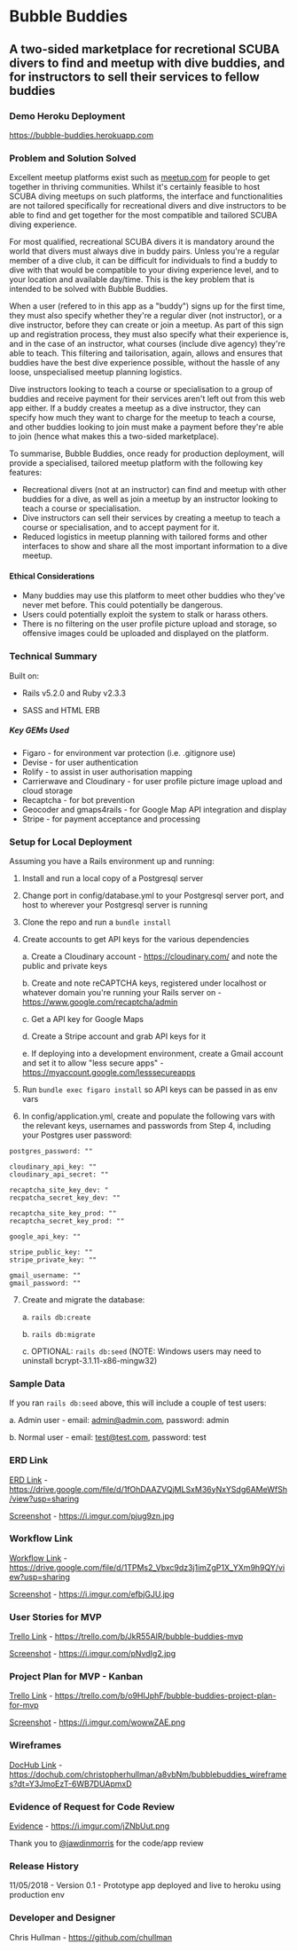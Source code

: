 # Bubble Buddies
## A two-sided marketplace for recretional SCUBA divers to find and meetup with dive buddies, and for instructors to sell their services to fellow buddies

### Demo Heroku Deployment

https://bubble-buddies.herokuapp.com

### Problem and Solution Solved

Excellent meetup platforms exist such as [meetup.com](https://www.meetup.com/) for people to get together in thriving communities. Whilst it's certainly feasible to host SCUBA diving meetups on such platforms, the interface and functionalities are not tailored specifically for recreational divers and dive instructors to be able to find and get together for the most compatible and tailored SCUBA diving experience.

For most qualified, recreational SCUBA divers it is mandatory around the world that divers must always dive in buddy pairs. Unless you're a regular member of a dive club, it can be difficult for individuals to find a buddy to dive with that would be compatible to your diving experience level, and to your location and available day/time. This is the key problem that is intended to be solved with Bubble Buddies.

When a user (refered to in this app as a "buddy") signs up for the first time, they must also specify whether they're a regular diver (not instructor), or a dive instructor, before they can create or join a meetup. As part of this sign up and registration process, they must also specify what their experience is, and in the case of an instructor, what courses (include dive agency) they're able to teach. This filtering and tailorisation, again, allows and ensures that buddies have the best dive experience possible, without the hassle of any loose, unspecialised meetup planning logistics.

Dive instructors looking to teach a course or specialisation to a group of buddies and receive payment for their services aren't left out from this web app either. If a buddy creates a meetup as a dive instructor, they can specify how much they want to charge for the meetup to teach a course, and other buddies looking to join must make a payment before they're able to join (hence what makes this a two-sided marketplace). 

To summarise, Bubble Buddies, once ready for production deployment, will provide a specialised, tailored meetup platform with the following key features:

* Recreational divers (not at an instructor) can find and meetup with other buddies for a dive, as well as join a meetup by an instructor looking to teach a course or specialisation.
* Dive instructors can sell their services by creating a meetup to teach a course or specialisation, and to accept payment for it.
* Reduced logistics in meetup planning with tailored forms and other interfaces to show and share all the most important information to a dive meetup.

#### Ethical Considerations 

* Many buddies may use this platform to meet other buddies who they've never met before. This could potentially be dangerous.
* Users could potentially exploit the system to stalk or harass others.
* There is no filtering on the user profile picture upload and storage, so offensive images could be uploaded and displayed on the platform.

### Technical Summary

Built on:

* Rails v5.2.0 and Ruby v2.3.3

* SASS and HTML ERB

##### Key GEMs Used

* Figaro - for environment var protection (i.e. .gitignore use)
* Devise - for user authentication
* Rolify - to assist in user authorisation mapping
* Carrierwave and Cloudinary - for user profile picture image upload and cloud storage
* Recaptcha - for bot prevention
* Geocoder and gmaps4rails - for Google Map API integration and display
* Stripe - for payment acceptance and processing 

### Setup for Local Deployment

Assuming you have a Rails environment up and running:

1) Install and run a local copy of a Postgresql server

2) Change port in config/database.yml to your Postgresql server port, and host to wherever your Postgresql server is running

3) Clone the repo and run a `bundle install`

4) Create accounts to get API keys for the various dependencies

    a. Create a Cloudinary account - https://cloudinary.com/ and note the public and private keys
  
    b. Create and note reCAPTCHA keys, registered under localhost or whatever domain you're running your Rails server on - https://www.google.com/recaptcha/admin
  
    c. Get a API key for Google Maps

    d. Create a Stripe account and grab API keys for it
    
    e. If deploying into a development environment, create a Gmail account and set it to allow "less secure apps" - https://myaccount.google.com/lesssecureapps

5) Run `bundle exec figaro install` so API keys can be passed in as env vars

6) In config/application.yml, create and populate the following vars with the relevant keys, usernames and passwords from Step 4, including your Postgres user password:
  ```
  postgres_password: ""

  cloudinary_api_key: ""
  cloudinary_api_secret: ""

  recaptcha_site_key_dev: "
  recpatcha_secret_key_dev: ""

  recaptcha_site_key_prod: ""
  recaptcha_secret_key_prod: ""
  
  google_api_key: ""

  stripe_public_key: ""
  stripe_private_key: ""
  
  gmail_username: ""
  gmail_password: ""
  ```

7) Create and migrate the database:

    a. `rails db:create`
  
    b. `rails db:migrate`
  
    c. OPTIONAL: `rails db:seed` (NOTE: Windows users may need to uninstall bcrypt-3.1.11-x86-mingw32)

### Sample Data

If you ran `rails db:seed` above, this will include a couple of test users:

a. Admin user - email: admin@admin.com, password: admin

b. Normal user - email: test@test.com, password: test

### ERD Link

[ERD Link](https://drive.google.com/file/d/1fOhDAAZVQjMLSxM36yNxYSdg6AMeWfSh/view?usp=sharing) - https://drive.google.com/file/d/1fOhDAAZVQjMLSxM36yNxYSdg6AMeWfSh/view?usp=sharing

[Screenshot](https://i.imgur.com/pjug9zn.jpg) - https://i.imgur.com/pjug9zn.jpg

### Workflow Link

[Workflow Link](https://drive.google.com/file/d/1TPMs2_Vbxc9dz3j1imZgP1X_YXm9h9QY/view?usp=sharing) - https://drive.google.com/file/d/1TPMs2_Vbxc9dz3j1imZgP1X_YXm9h9QY/view?usp=sharing

[Screenshot](https://i.imgur.com/efbjGJU.jpg) - https://i.imgur.com/efbjGJU.jpg

### User Stories for MVP

[Trello Link](https://trello.com/b/JkR55AIR/bubble-buddies-mvp) - https://trello.com/b/JkR55AIR/bubble-buddies-mvp

[Screenshot](https://i.imgur.com/pNvdIg2.jpg) - https://i.imgur.com/pNvdIg2.jpg

### Project Plan for MVP - Kanban

[Trello Link](https://trello.com/b/o9HIJphF/bubble-buddies-project-plan-for-mvp) - https://trello.com/b/o9HIJphF/bubble-buddies-project-plan-for-mvp

[Screenshot](https://i.imgur.com/wowwZAE.png) - https://i.imgur.com/wowwZAE.png

### Wireframes

[DocHub Link](https://dochub.com/christopherhullman/a8vbNm/bubblebuddies_wireframes?dt=Y3JmoEzT-6WB7DUApmxD) - 
https://dochub.com/christopherhullman/a8vbNm/bubblebuddies_wireframes?dt=Y3JmoEzT-6WB7DUApmxD

### Evidence of Request for Code Review

[Evidence](https://i.imgur.com/jZNbUut.png) - https://i.imgur.com/jZNbUut.png

Thank you to [@jawdinmorris](https://github.com/jawdinmorris) for the code/app review

### Release History

11/05/2018 - Version 0.1 - Prototype app deployed and live to heroku using production env

### Developer and Designer

Chris Hullman - https://github.com/chullman
